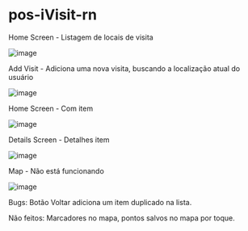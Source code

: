 # pos-iVisit-rn

Home Screen - Listagem de locais de visita

![image](https://user-images.githubusercontent.com/40709857/203179518-6222108c-2ee7-4e1c-b41d-1197c021c0fb.png)


Add Visit - Adiciona uma nova visita, buscando a localização atual do usuário

![image](https://user-images.githubusercontent.com/40709857/203179642-233f44ac-d861-43fe-b034-5eefebc459c3.png)

Home Screen - Com item

![image](https://user-images.githubusercontent.com/40709857/203179730-ab012ee0-f638-411d-8292-861705b9eccc.png)


Details Screen - Detalhes item

![image](https://user-images.githubusercontent.com/40709857/203179852-e6d05ede-1f6d-4eb5-b8d6-90911e234839.png)

Map - Não está funcionando

![image](https://user-images.githubusercontent.com/40709857/203179900-004ef1ac-fb94-4ea9-bad8-adf990483709.png)


Bugs: Botão Voltar adiciona um item duplicado na lista.

Não feitos: Marcadores no mapa, pontos salvos no mapa por toque.
